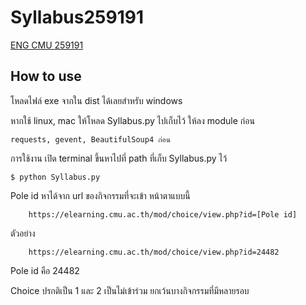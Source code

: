 # Syllabus259191
[ENG CMU 259191](https://elearning.cmu.ac.th/course/view.php?id=552)

## How to use
โหลดไฟล์ exe จากใน dist ได้เลยสำหรับ windows

หากใช้ linux, mac ให้โหลด Syllabus.py ไปเก็บไว้
ให้ลง module ก่อน 
```
requests, gevent, BeautifulSoup4 ก่อน
```
การใช้งาน เปิด terminal ขึ้นหาไปที่ path ที่เก็บ Syllabus.py ไว้
```
$ python Syllabus.py
```

Pole id หาได้จาก url ของกิจกรรมที่จะเข้า หน้าตาแบบนี้
```
    https://elearning.cmu.ac.th/mod/choice/view.php?id=[Pole id]
```

ตัวอย่าง
``` 
    https://elearning.cmu.ac.th/mod/choice/view.php?id=24482 
```
Pole id คือ 24482

Choice ปรกติเป็น 1 และ 2 เป็นไม่เข้าร่วม ยกเว้นบางกิจกรรมที่มีหลายรอบ



